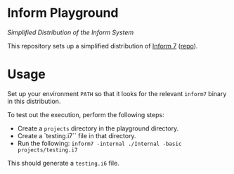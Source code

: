 # Inform Playground

_Simplified Distribution of the Inform System_

This repository sets up a simplified distribution of [Inform 7](https://ganelson.github.io/inform-website/) ([repo](https://github.com/ganelson/inform/tree/master)).

# Usage

Set up your environment `PATH` so that it looks for the relevant `inform7` binary in this distribution.

To test out the execution, perform the following steps:

* Create a `projects` directory in the playground directory.
* Create a `testing.i7`` file in that directory.
* Run the following: `inform7 -internal ./Internal -basic projects/testing.i7`

This should generate a `testing.i6` file.
